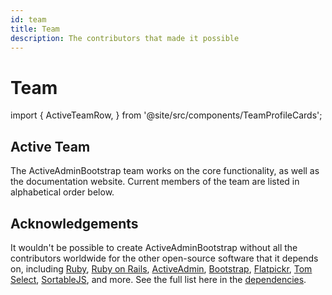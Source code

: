 ```yaml
---
id: team
title: Team
description: The contributors that made it possible
---
```


# Team
import {
  ActiveTeamRow,
} from '@site/src/components/TeamProfileCards';

## Active Team
The ActiveAdminBootstrap team works on the core functionality, as well as the documentation website. Current members of the team are listed in alphabetical order below.

<ActiveTeamRow />

## Acknowledgements
It wouldn't be possible to create ActiveAdminBootstrap without all the contributors worldwide for the other open-source software that it depends on, including
[Ruby](https://github.com/ruby/ruby),
[Ruby on Rails](https://github.com/rails/rails),
[ActiveAdmin](https://github.com/activeadmin/activeadmin),
[Bootstrap](https://github.com/twbs/bootstrap),
[Flatpickr](https://github.com/flatpickr/flatpickr),
[Tom Select](https://github.com/orchidjs/tom-select),
[SortableJS](https://github.com/SortableJS/Sortable),
and more. See the full list here in the [dependencies](/docs/start/dependencies).